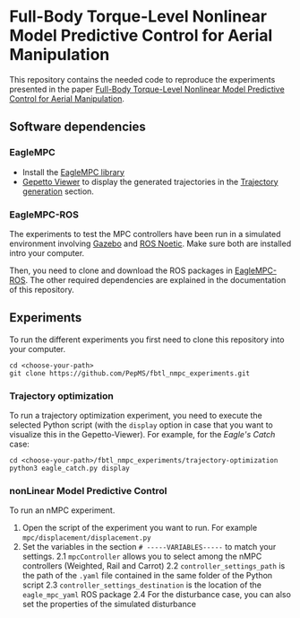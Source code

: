 # Full-Body Torque-Level Nonlinear Model Predictive Control for Aerial Manipulation
This repository contains the needed code to reproduce the experiments presented in the paper [Full-Body Torque-Level Nonlinear Model Predictive Control for Aerial Manipulation](link).

## Software dependencies
### EagleMPC
- Install the [EagleMPC library](https://github.com/PepMS/eagle-mpc)
- [Gepetto Viewer](https://github.com/Gepetto/gepetto-viewer-corba) to display the generated trajectories in the [Trajectory generation](#to) section.
### EagleMPC-ROS
The experiments to test the MPC controllers have been run in a simulated environment involving [Gazebo](http://gazebosim.org/) and [ROS Noetic](http://wiki.ros.org/noetic/Installation/Ubuntu). 
Make sure both are installed intro your computer.

Then, you need to clone and download the ROS packages in [EagleMPC-ROS](https://github.com/PepMS/eagle_mpc_ros). 
The other required dependencies are explained in the documentation of this repository.

## Experiments
To run the different experiments you first need to clone this repository into your computer.
```console
cd <choose-your-path>
git clone https://github.com/PepMS/fbtl_nmpc_experiments.git
```

### <a name="to"></a> Trajectory optimization
To run a trajectory optimization experiment, you need to execute the selected Python script (with the `display` option in case that you want to visualize this in the Gepetto-Viewer). For example, for the *Eagle's Catch* case:
```
cd <choose-your-path>/fbtl_nmpc_experiments/trajectory-optimization
python3 eagle_catch.py display
```
### <a name="mpc"></a> nonLinear Model Predictive Control
To run an nMPC experiment.
1. Open the script of the experiment you want to run. For example `mpc/displacement/displacement.py`
2. Set the variables in the section `# -----VARIABLES-----` to match your settings.
2.1 `mpcController` allows you to select among the nMPC controllers (Weighted, Rail and Carrot)
2.2 `controller_settings_path` is the path of the `.yaml` file contained in the same folder of the Python script
2.3 `controller_settings_destination` is the location of the `eagle_mpc_yaml` ROS package
2.4 For the disturbance case, you can also set the properties of the simulated disturbance

